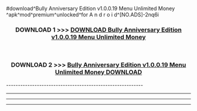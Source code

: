 #download^Bully Anniversary Edition v1.0.0.19   Menu Unlimited Money ^apk^mod^premium^unlocked^for A n d r o i d^[NO.ADS]-2nq6i



<div align="center">

<h3>DOWNLOAD 1 >>> <a href="https://runaway1.web.app/?sq=Bully Anniversary Edition v1.0.0.19   Menu Unlimited Money ">DOWNLOAD Bully Anniversary Edition v1.0.0.19   Menu Unlimited Money </a></h3><br>

<h3>DOWNLOAD 2 >>> <a href="https://runaway1.web.app/?sq=Bully Anniversary Edition v1.0.0.19   Menu Unlimited Money ">Bully Anniversary Edition v1.0.0.19   Menu Unlimited Money  DOWNLOAD </a></h3>

</div>
----------------------------------------------------------

----------------------------------------------------------

----------------------------------------------------------

----------------------------------------------------------



